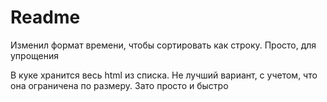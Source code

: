 # Readme

Изменил формат времени, чтобы сортировать как строку. Просто, для упрощения

В куке хранится весь html из списка. Не лучший вариант, с учетом, что она ограничена по размеру. Зато просто и быстро